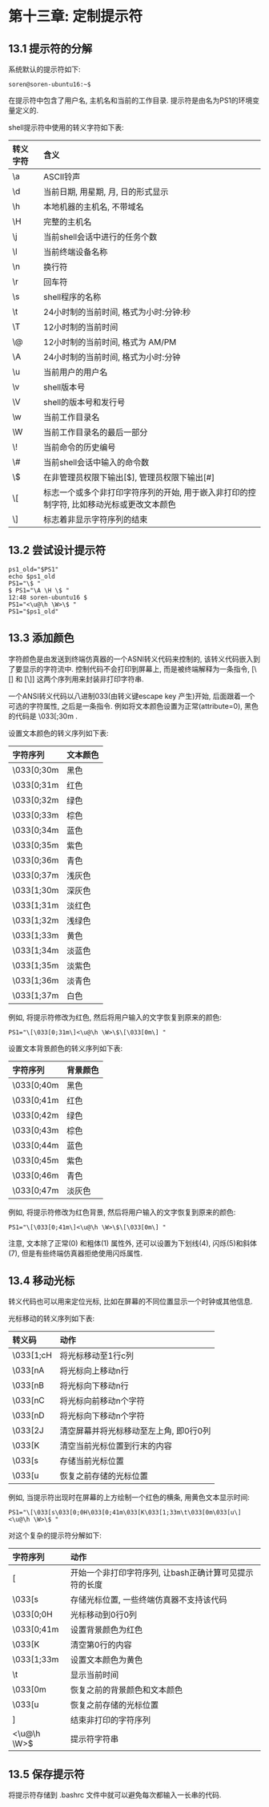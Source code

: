 # 第十三章: 定制提示符 #

## 13.1 提示符的分解 ##

系统默认的提示符如下:

```
soren@soren-ubuntu16:~$
```
在提示符中包含了用户名, 主机名和当前的工作目录. 提示符是由名为PS1的环境变量定义的.

shell提示符中使用的转义字符如下表:

| 转义字符 | 含义 |
|:--|:--|
| \a | ASCII铃声 |
| \d | 当前日期, 用星期, 月, 日的形式显示 |
| \h | 本地机器的主机名, 不带域名 |
| \H | 完整的主机名 |
| \j | 当前shell会话中进行的任务个数 |
| \l | 当前终端设备名称 |
| \n | 换行符 |
| \r | 回车符 |
| \s | shell程序的名称 |
| \t | 24小时制的当前时间, 格式为小时:分钟:秒 |
| \T | 12小时制的当前时间 |
| \\\@ | 12小时制的当前时间, 格式为 AM/PM |
| \A | 24小时制的当前时间, 格式为小时:分钟 |
| \u | 当前用户的用户名 |
| \v | shell版本号 |
| \V | shell的版本号和发行号 |
| \w | 当前工作目录名 |
| \W | 当前工作目录名的最后一部分 |
| \\\! | 当前命令的历史编号 |
| \\\# | 当前shell会话中输入的命令数 |
| \\\$ | 在非管理员权限下输出[$], 管理员权限下输出[#] |
| \\\[ | 标志一个或多个非打印字符序列的开始, 用于嵌入非打印的控制字符, 比如移动光标或更改文本颜色 |
| \\\] | 标志着非显示字符序列的结束 |

## 13.2 尝试设计提示符 ##

```
ps1_old="$PS1"
echo $ps1_old
PS1="\$ "
$ PS1="\A \H \$ "
12:48 soren-ubuntu16 $
PS1="<\u@\h \W>\$ "
PS1="$ps1_old"
```

## 13.3 添加颜色 ##

字符颜色是由发送到终端仿真器的一个ASNI转义代码来控制的, 该转义代码嵌入到了要显示的字符流中. 控制代码不会打印到屏幕上, 而是被终端解释为一条指令, [\\\[] 和 [\\\]] 这两个序列用来封装非打印字符串.

一个ANSI转义代码以八进制033(由转义键escape key 产生)开始, 后面跟着一个可选的字符属性, 之后是一条指令. 例如将文本颜色设置为正常(attribute=0), 黑色的代码是 \033[;30m .

设置文本颜色的转义序列如下表:

| 字符序列 | 文本颜色 |
|:--|:--|
| \033[0;30m | 黑色 |
| \033[0;31m | 红色 |
| \033[0;32m | 绿色 |
| \033[0;33m | 棕色 |
| \033[0;34m | 蓝色 |
| \033[0;35m | 紫色 |
| \033[0;36m | 青色 |
| \033[0;37m | 浅灰色 |
| \033[1;30m | 深灰色 |
| \033[1;31m | 淡红色 |
| \033[1;32m | 浅绿色 |
| \033[1;33m | 黄色 |
| \033[1;34m | 淡蓝色 |
| \033[1;35m | 淡紫色 |
| \033[1;36m | 淡青色 |
| \033[1;37m | 白色 |

例如, 将提示符修改为红色, 然后将用户输入的文字恢复到原来的颜色:

```
PS1="\[\033[0;31m\]<\u@\h \W>\$\[\033[0m\] "
```

设置文本背景颜色的转义序列如下表:

| 字符序列 | 背景颜色 |
|:--|:--|
| \033[0;40m | 黑色 |
| \033[0;41m | 红色 |
| \033[0;42m | 绿色 |
| \033[0;43m | 棕色 |
| \033[0;44m | 蓝色 |
| \033[0;45m | 紫色 |
| \033[0;46m | 青色 |
| \033[0;47m | 淡灰色 |

例如, 将提示符修改为红色背景, 然后将用户输入的文字恢复到原来的颜色:

```
PS1="\[\033[0;41m\]<\u@\h \W>\$\[\033[0m\] "
```

注意, 文本除了正常(0) 和粗体(1) 属性外, 还可以设置为下划线(4), 闪烁(5)和斜体(7), 但是有些终端仿真器拒绝使用闪烁属性.

## 13.4 移动光标 ##

转义代码也可以用来定位光标, 比如在屏幕的不同位置显示一个时钟或其他信息.

光标移动的转义序列如下表:

| 转义码 | 动作 |
|:--|:--|
| \033[1;cH | 将光标移动至1行c列 |
| \033[nA | 将光标向上移动n行 |
| \033[nB | 将光标向下移动n行 |
| \033[nC | 将光标向前移动n个字符 |
| \033[nD | 将光标向下移动n个字符 |
| \033[2J | 清空屏幕并将光标移动至左上角, 即0行0列 |
| \033[K | 清空当前光标位置到行末的内容 |
| \033[s | 存储当前光标位置 |
| \033[u | 恢复之前存储的光标位置 |

例如, 当提示符出现时在屏幕的上方绘制一个红色的横条, 用黄色文本显示时间:

```
PS1="\[\033[s\033[0;0H\033[0;41m\033[K\033[1;33m\t\033[0m\033[u\]<\u@\h \W>\$ "
```

对这个复杂的提示符分解如下:

| 字符序列 | 动作 |
|:--|:--|
| \[ | 开始一个非打印字符序列, 让bash正确计算可见提示符的长度 |
| \033[s | 存储光标位置, 一些终端仿真器不支持该代码 |
| \033[0;0H | 光标移动到0行0列 |
| \033[0;41m | 设置背景颜色为红色 |
| \033[K | 清空第0行的内容 |
| \033[1;33m | 设置文本颜色为黄色 |
| \t | 显示当前时间 |
| \033[0m | 恢复之前的背景颜色和文本颜色 |
| \033[u | 恢复之前存储的光标位置 |
| \] | 结束非打印的字符序列 |
| <\u@\h \W>\$ | 提示符字符串 |

## 13.5 保存提示符 ##

将提示符存储到 .bashrc 文件中就可以避免每次都输入一长串的代码.
